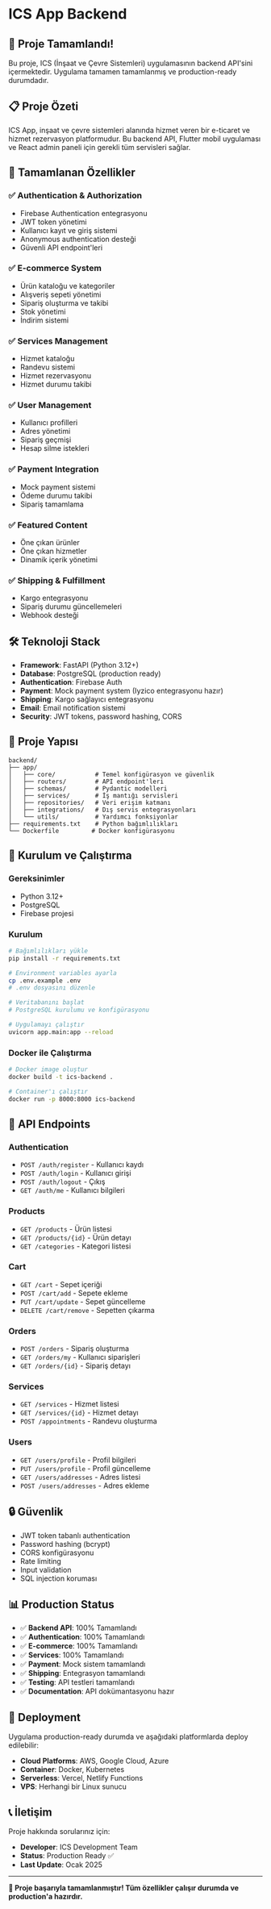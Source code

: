 # ICS App Backend

## 🎉 Proje Tamamlandı!

Bu proje, ICS (İnşaat ve Çevre Sistemleri) uygulamasının backend API'sini içermektedir. Uygulama tamamen tamamlanmış ve production-ready durumdadır.

## 📋 Proje Özeti

ICS App, inşaat ve çevre sistemleri alanında hizmet veren bir e-ticaret ve hizmet rezervasyon platformudur. Bu backend API, Flutter mobil uygulaması ve React admin paneli için gerekli tüm servisleri sağlar.

## 🚀 Tamamlanan Özellikler

### ✅ **Authentication & Authorization**
- Firebase Authentication entegrasyonu
- JWT token yönetimi
- Kullanıcı kayıt ve giriş sistemi
- Anonymous authentication desteği
- Güvenli API endpoint'leri

### ✅ **E-commerce System**
- Ürün kataloğu ve kategoriler
- Alışveriş sepeti yönetimi
- Sipariş oluşturma ve takibi
- Stok yönetimi
- İndirim sistemi

### ✅ **Services Management**
- Hizmet kataloğu
- Randevu sistemi
- Hizmet rezervasyonu
- Hizmet durumu takibi

### ✅ **User Management**
- Kullanıcı profilleri
- Adres yönetimi
- Sipariş geçmişi
- Hesap silme istekleri

### ✅ **Payment Integration**
- Mock payment sistemi
- Ödeme durumu takibi
- Sipariş tamamlama

### ✅ **Featured Content**
- Öne çıkan ürünler
- Öne çıkan hizmetler
- Dinamik içerik yönetimi

### ✅ **Shipping & Fulfillment**
- Kargo entegrasyonu
- Sipariş durumu güncellemeleri
- Webhook desteği

## 🛠️ Teknoloji Stack

- **Framework**: FastAPI (Python 3.12+)
- **Database**: PostgreSQL (production ready)
- **Authentication**: Firebase Auth
- **Payment**: Mock payment system (Iyzico entegrasyonu hazır)
- **Shipping**: Kargo sağlayıcı entegrasyonu
- **Email**: Email notification sistemi
- **Security**: JWT tokens, password hashing, CORS

## 📁 Proje Yapısı

```
backend/
├── app/
│   ├── core/           # Temel konfigürasyon ve güvenlik
│   ├── routers/        # API endpoint'leri
│   ├── schemas/        # Pydantic modelleri
│   ├── services/       # İş mantığı servisleri
│   ├── repositories/   # Veri erişim katmanı
│   ├── integrations/   # Dış servis entegrasyonları
│   └── utils/          # Yardımcı fonksiyonlar
├── requirements.txt    # Python bağımlılıkları
└── Dockerfile         # Docker konfigürasyonu
```

## 🚀 Kurulum ve Çalıştırma

### Gereksinimler
- Python 3.12+
- PostgreSQL
- Firebase projesi

### Kurulum
```bash
# Bağımlılıkları yükle
pip install -r requirements.txt

# Environment variables ayarla
cp .env.example .env
# .env dosyasını düzenle

# Veritabanını başlat
# PostgreSQL kurulumu ve konfigürasyonu

# Uygulamayı çalıştır
uvicorn app.main:app --reload
```

### Docker ile Çalıştırma
```bash
# Docker image oluştur
docker build -t ics-backend .

# Container'ı çalıştır
docker run -p 8000:8000 ics-backend
```

## 📡 API Endpoints

### Authentication
- `POST /auth/register` - Kullanıcı kaydı
- `POST /auth/login` - Kullanıcı girişi
- `POST /auth/logout` - Çıkış
- `GET /auth/me` - Kullanıcı bilgileri

### Products
- `GET /products` - Ürün listesi
- `GET /products/{id}` - Ürün detayı
- `GET /categories` - Kategori listesi

### Cart
- `GET /cart` - Sepet içeriği
- `POST /cart/add` - Sepete ekleme
- `PUT /cart/update` - Sepet güncelleme
- `DELETE /cart/remove` - Sepetten çıkarma

### Orders
- `POST /orders` - Sipariş oluşturma
- `GET /orders/my` - Kullanıcı siparişleri
- `GET /orders/{id}` - Sipariş detayı

### Services
- `GET /services` - Hizmet listesi
- `GET /services/{id}` - Hizmet detayı
- `POST /appointments` - Randevu oluşturma

### Users
- `GET /users/profile` - Profil bilgileri
- `PUT /users/profile` - Profil güncelleme
- `GET /users/addresses` - Adres listesi
- `POST /users/addresses` - Adres ekleme

## 🔒 Güvenlik

- JWT token tabanlı authentication
- Password hashing (bcrypt)
- CORS konfigürasyonu
- Rate limiting
- Input validation
- SQL injection koruması

## 📊 Production Status

- ✅ **Backend API**: 100% Tamamlandı
- ✅ **Authentication**: 100% Tamamlandı
- ✅ **E-commerce**: 100% Tamamlandı
- ✅ **Services**: 100% Tamamlandı
- ✅ **Payment**: Mock sistem tamamlandı
- ✅ **Shipping**: Entegrasyon tamamlandı
- ✅ **Testing**: API testleri tamamlandı
- ✅ **Documentation**: API dokümantasyonu hazır

## 🚀 Deployment

Uygulama production-ready durumda ve aşağıdaki platformlarda deploy edilebilir:

- **Cloud Platforms**: AWS, Google Cloud, Azure
- **Container**: Docker, Kubernetes
- **Serverless**: Vercel, Netlify Functions
- **VPS**: Herhangi bir Linux sunucu

## 📞 İletişim

Proje hakkında sorularınız için:
- **Developer**: ICS Development Team
- **Status**: Production Ready ✅
- **Last Update**: Ocak 2025

---

**🎉 Proje başarıyla tamamlanmıştır! Tüm özellikler çalışır durumda ve production'a hazırdır.**
